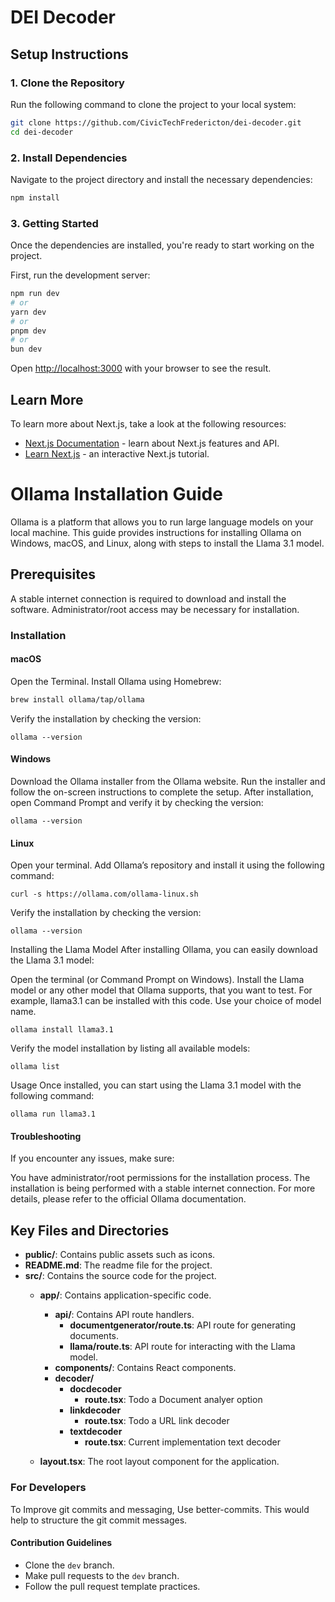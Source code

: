 # DEI Decoder

## Setup Instructions

### 1. Clone the Repository  
Run the following command to clone the project to your local system:  
```sh
git clone https://github.com/CivicTechFredericton/dei-decoder.git
cd dei-decoder
```

### 2. Install Dependencies  
Navigate to the project directory and install the necessary dependencies:  
```sh
npm install
```

### 3. Getting Started  
Once the dependencies are installed, you're ready to start working on the project.



First, run the development server:

```bash
npm run dev
# or
yarn dev
# or
pnpm dev
# or
bun dev
```

Open [http://localhost:3000](http://localhost:3000) with your browser to see the result.

## Learn More

To learn more about Next.js, take a look at the following resources:

- [Next.js Documentation](https://nextjs.org/docs) - learn about Next.js features and API.
- [Learn Next.js](https://nextjs.org/learn) - an interactive Next.js tutorial.

# Ollama Installation Guide
Ollama is a platform that allows you to run large language models on your local machine. This guide provides instructions for installing Ollama on Windows, macOS, and Linux, along with steps to install the Llama 3.1 model.

## Prerequisites
A stable internet connection is required to download and install the software.
Administrator/root access may be necessary for installation.
### Installation
#### macOS
Open the Terminal.
Install Ollama using Homebrew:
```bash
brew install ollama/tap/ollama

```
Verify the installation by checking the version:
```
ollama --version
```
#### Windows
Download the Ollama installer from the Ollama website.
Run the installer and follow the on-screen instructions to complete the setup.
After installation, open Command Prompt and verify it by checking the version:

```
ollama --version
```
#### Linux
Open your terminal.
Add Ollama’s repository and install it using the following command:
```
curl -s https://ollama.com/ollama-linux.sh 
```

Verify the installation by checking the version:

```
ollama --version
```
Installing the Llama Model
After installing Ollama, you can easily download the Llama 3.1 model:

Open the terminal (or Command Prompt on Windows).
Install the Llama model or any other model that Ollama supports, that you want to test.
For example, llama3.1 can be installed with this code. Use your choice of model name.
```
ollama install llama3.1
```
Verify the model installation by listing all available models:

```
ollama list
```

Usage
Once installed, you can start using the Llama 3.1 model with the following command:

```
ollama run llama3.1
```
#### Troubleshooting
If you encounter any issues, make sure:

You have administrator/root permissions for the installation process.
The installation is being performed with a stable internet connection.
For more details, please refer to the official Ollama documentation.

## Key Files and Directories

- **public/**: Contains public assets such as icons.
- **README.md**: The readme file for the project.
- **src/**: Contains the source code for the project.
  - **app/**: Contains application-specific code.
    - **api/**: Contains API route handlers.
      - **documentgenerator/route.ts**: API route for generating documents.
      - **llama/route.ts**: API route for interacting with the Llama model.
    - **components/**: Contains React components.
    - **decoder/**
        - **docdecoder**
            - **route.tsx**: Todo a Document analyer option
        - **linkdecoder**
            - **route.tsx**: Todo a URL link decoder
        - **textdecoder**
            - **route.tsx**: Current implementation text decoder

  - **layout.tsx**: The root layout component for the application.

### For Developers
To Improve git commits and messaging, Use better-commits.
This would help to structure the git commit messages. 

#### Contribution Guidelines
- Clone the `dev` branch.
- Make pull requests to the `dev` branch.
- Follow the pull request template practices.
```
